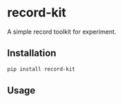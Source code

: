 # record-kit
A simple record toolkit for experiment.

##  Installation
```bash
pip install record-kit
```

## Usage